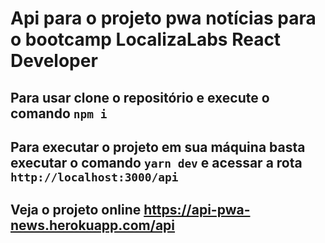 # Api para o projeto pwa notícias para o bootcamp LocalizaLabs React Developer


## Para usar clone o repositório e execute o comando `npm i`

## Para executar o projeto em sua máquina basta executar o comando `yarn dev` e acessar a rota `http://localhost:3000/api`

## Veja o projeto online https://api-pwa-news.herokuapp.com/api

